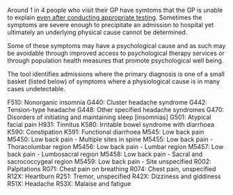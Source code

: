 Around 1 in 4 people who visit their GP have symtoms that the GP is unable to explain [even after conducting appropriate testing][1]. Sometimes the symptoms are severe enough to precipitate an admission to hospital yet ultimately an underlying physical cause cannot be determined. 

[1]: https://www.rcpsych.ac.uk/mental-health/problems-disorders/medically-unexplained-symptoms

Some of these symptoms may have a psychological cause and as such may be avoidable through improved access to psychological therapy services or through population health measures that promote psychological well being. 

The tool identifies admissions where the primary diagnosis is one of a small basket (listed below) of symptoms where a physiological cause is in many cases undetectable.

F510: Nonorganic insomnia
G440: Cluster headache syndrome
G442: Tension-type headache
G448: Other specified headache syndromes
G470: Disorders of initiating and maintaining sleep [insomnias]
G501: Atypical facial pain
H931: Tinnitus
K580: Irritable bowel syndrome with diarrhoea
K590: Constipation
K591: Functional diarrhoea
M545: Low back pain
M5450: Low back pain - Multiple sites in spine
M5455: Low back pain - Thoracolumbar region
M5456: Low back pain - Lumbar region
M5457: Low back pain - Lumbosacral region
M5458: Low back pain - Sacral and sacrococcygeal region
M5459: Low back pain - Site unspecified
R002: Palpitations
R071: Chest pain on breathing
R074: Chest pain, unspecified
R12X: Heartburn
R251: Tremor, unspecified
R42X: Dizziness and giddiness
R51X: Headache
R53X: Malaise and fatigue